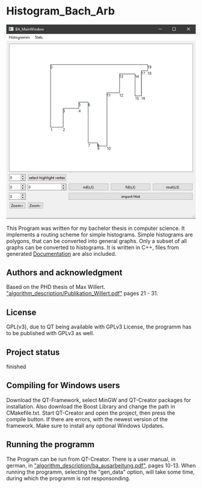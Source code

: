 # Histogram_Bach_Arb

![Ansicht bei Programmstart](imgs/gebr_anl1.PNG)

This Program was written for my bachelor thesis in computer science.
It implements a routing scheme for simple histograms.
Simple histograms are polygons, that can be converted into general graphs.
Only a subset of all graphs can be converted to histograms.
It is written in C++, files from generated [Documentation](https://faha132.github.io/histogram_bach_arb_github/) are also included.

## Authors and acknowledgment
Based on the PHD thesis of Max Willert.
["algorithm_description/Publikation_Willert.pdf"](https://github.com/faha132/histogram_bach_arb_github/blob/main/algorithm_description/Publikation_Willert.pdf) pages 21 - 31.

## License
GPL(v3), due to QT being available with GPLv3 License,
the programm has to be published with GPLv3 as well.

## Project status
finished

## Compiling for Windows users

Download the QT-Framework, select MinGW and QT-Creator packages for installation.
Also download the Boost Library and change the path in CMakefile.txt.
Start QT-Creator and open the project, then press the compile button.
If there are errors, with the newest version of the framework. Make sure to install any optional
Windows Updates.

## Running the programm

The Program can be run from QT-Creator.
There is a user manual, in german, in ["algorithm_description/ba_ausarbeitung.pdf"](https://github.com/faha132/histogram_bach_arb_github/blob/main/algorithm_description/ba_ausarbeitung.pdf), pages 10-13.
When running the programm, selecting the "gen_data" option, will take some time,
during which the programm is not responsonding.
